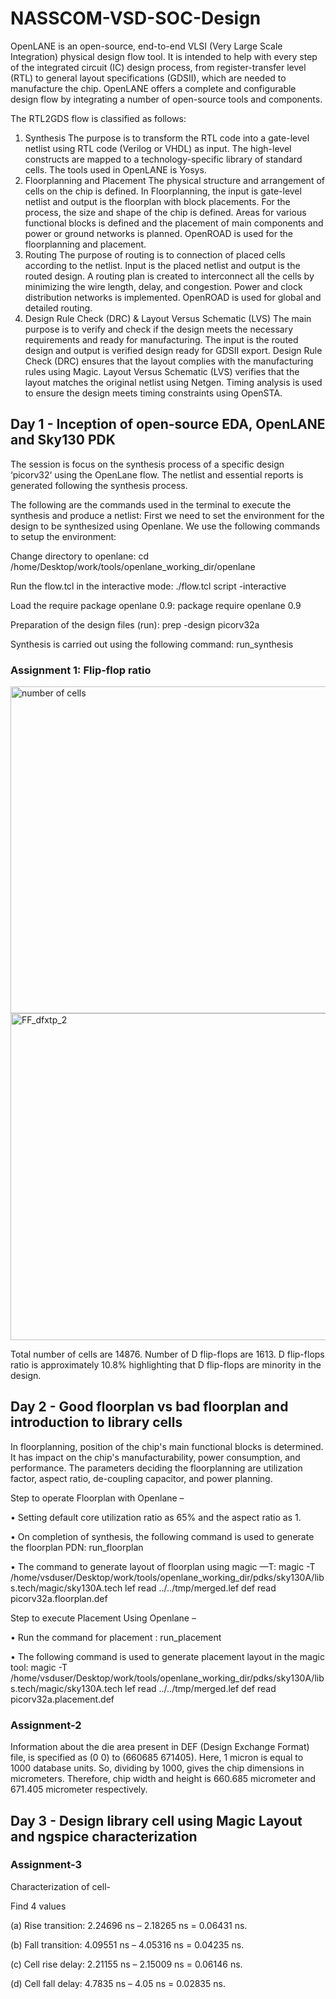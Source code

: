 # NASSCOM-VSD-SOC-Design
OpenLANE is an open-source, end-to-end VLSI (Very Large Scale Integration) physical design flow tool. It is intended to help with every step of the integrated circuit (IC) design process, from register-transfer level (RTL) to general layout specifications (GDSII), which are needed to manufacture the chip. OpenLANE offers a complete and configurable design flow by integrating a number of open-source tools and components.     

The RTL2GDS flow is classified as follows:
1. Synthesis
The purpose is to transform the RTL code into a gate-level netlist using RTL code (Verilog or VHDL) as input. The high-level constructs are mapped to a technology-specific library of standard cells. The tools used in OpenLANE is Yosys.
2. Floorplanning and Placement
The physical structure and arrangement of cells on the chip is defined.
In Floorplanning, the input is gate-level netlist and output is the floorplan with block placements. For the process, the size and shape of the chip is defined. Areas for various functional blocks is defined and the placement of main components and power or ground networks is planned. OpenROAD is used for the floorplanning and placement.
3. Routing
The purpose of routing is to connection of placed cells according to the netlist.
Input is the placed netlist and output is the routed design. A routing plan is created to interconnect all the cells by minimizing the wire length, delay, and congestion. Power and clock distribution networks is implemented. OpenROAD is used for global and detailed routing.
4. Design Rule Check (DRC) & Layout Versus Schematic (LVS)
The main purpose is to verify and check if the design meets the necessary requirements and ready for manufacturing. The input is the routed design and output is verified design ready for GDSII export. Design Rule Check (DRC) ensures that the layout complies with the manufacturing rules using Magic. Layout Versus Schematic (LVS) verifies that the layout matches the original netlist using Netgen. Timing analysis is used to ensure the design meets timing constraints using OpenSTA.


## Day 1 - Inception of open-source EDA, OpenLANE and Sky130 PDK 

The session is focus on the synthesis process of a specific design ‘picorv32‘ using the OpenLane flow. The netlist and essential reports is generated following the synthesis process.

The following are the commands used in the terminal to execute the synthesis and produce a netlist:
 First we need to set the environment for the design to be synthesized using Openlane. We use the following commands to setup the environment:

Change directory to openlane:
cd /home/Desktop/work/tools/openlane_working_dir/openlane

Run the flow.tcl in the interactive mode:
 ./flow.tcl script -interactive

Load the require package openlane 0.9:
package require openlane 0.9

Preparation of the design files (run):
prep -design picorv32a

Synthesis is carried out using the following command:
run_synthesis

### Assignment 1: Flip-flop ratio

<img width="523" alt="number of cells" src="https://github.com/pheiroijampooja/NASSCOM-VSD-SOC-Design/assets/171696481/7109696e-71ab-40e8-81db-5025d4475d2a">
<img width="523" alt="FF_dfxtp_2" src="https://github.com/pheiroijampooja/NASSCOM-VSD-SOC-Design/assets/171696481/51ad71a0-e92e-4413-8791-42d3318ac399">

Total number of cells are 14876.
Number of D flip-flops are 1613.
D flip-flops ratio is  approximately 10.8% highlighting that D flip-flops are minority in the design.


## Day 2 - Good floorplan vs bad floorplan and introduction to library cells

In floorplanning, position of the chip's main functional blocks is determined. It has impact on the chip's manufacturability, power consumption, and performance. The parameters deciding the floorplanning are utilization factor, aspect ratio, de-coupling capacitor, and power planning.

Step to operate Floorplan with Openlane –

• Setting default core utilization ratio as 65% and the aspect ratio as 1.

• On completion of synthesis, the following command is used to generate the floorplan PDN: run_floorplan

• The command to generate layout of floorplan using magic —T:
magic -T /home/vsduser/Desktop/work/tools/openlane_working_dir/pdks/sky130A/libs.tech/magic/sky130A.tech lef read ../../tmp/merged.lef def read picorv32a.floorplan.def

Step to execute Placement Using Openlane –

• Run the command for placement : run_placement

• The following command is used to generate placement layout in the magic tool:
magic -T /home/vsduser/Desktop/work/tools/openlane_working_dir/pdks/sky130A/libs.tech/magic/sky130A.tech lef read ../../tmp/merged.lef def read picorv32a.placement.def

### Assignment-2

Information about the die area present in DEF (Design Exchange Format) file, is specified as (0 0) to (660685 671405). Here, 1 micron is equal to 1000 database units. So, dividing by 1000, gives the chip dimensions in micrometers. Therefore, chip width  and height is 660.685 micrometer and 671.405 micrometer respectively.

## Day 3 - Design library cell using Magic Layout and ngspice characterization

### Assignment-3

Characterization of cell-

Find 4 values

(a) Rise transition:  2.24696 ns – 2.18265 ns = 0.06431 ns.

(b) Fall transition:  4.09551 ns – 4.05316 ns = 0.04235 ns.

(c) Cell rise delay:  2.21155 ns – 2.15009 ns = 0.06146 ns.  

(d) Cell fall delay:  4.7835 ns – 4.05 ns = 0.02835 ns.
